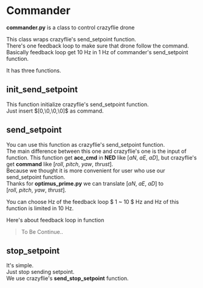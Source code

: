 # Commander

__commander.py__ is a class to control crazyflie drone<br>

This class wraps crazyflie's send_setpoint function.<br>
There's one feedback loop to make sure that drone follow the command.<br>
Basically feedback loop get 10 Hz in 1 Hz of commander's send_setpoint function.<br>

It has three functions.

## init_send_setpoint
This function initialize crazyflie's send_setpoint function.<br>
Just insert $[0,\0,\0,\0]$ as command.

## send_setpoint
You can use this function as crazyflie's send_setpoint function.<br>
The main difference between this one and crazyflie's one is the input of function.
This function get __acc_cmd__ in __NED__ like $[aN,\ aE,\ aD]$, 
but crazyflie's get __command__ like $[roll,\ pitch,\ yaw,\ thrust]$.<br>
Because we thought it is more convenient for user who use our send_setpoint function.<br>
Thanks for __optimus_prime.py__ we can translate $[aN,\ aE,\ aD]$ to $[roll,\ pitch,\ yaw,\ thrust]$.

You can choose Hz of the feedback loop $ 1 ~ 10 $ Hz and Hz of this function is limited in 10 Hz.<br>

Here's about feedback loop in function
> To Be Continue..

## stop_setpoint
It's simple.<br>
Just stop sending setpoint.<br>
We use crazyflie's __send_stop_setpoint__ function.<br>

